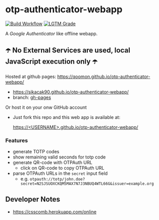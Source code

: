 # otp-authenticator-webapp
[![Build Workflow](https://github.com/qoomon/otp-authenticator-webapp/workflows/Build%20&%20Deploy/badge.svg)](https://github.com/qoomon/otp-authenticator-webapp/actions)
[![LGTM Grade](https://img.shields.io/lgtm/grade/javascript/github/qoomon/otp-authenticator-webapp)](https://lgtm.com/projects/g/qoomon/otp-authenticator-webapp)

A *Google Authenticator* like offline webapp.

## ☂️ No External Services are used, local JavaScript execution only ☂️

Hosted at github pages: https://qoomon.github.io/otp-authenticator-webapp/
* https://sikacak90.github.io/otp-authenticator-webapp/
* branch: [gh-pages](https://github.com/qoomon/otp-authenticator-webapp/tree/gh-pages)

Or host it on your onw GitHub account 
* Just fork this repo and this web app is available at:
  
  [https://\<USERNAME>.github.io/otp-authenticator-webapp/](https://USERNAME.github.io/otp-authenticator-webapp/)


### Features
* generate TOTP codes
* show remaining valid seconds for totp code
* generate QR-code with OTPAuth URL
  * click on QR-code to copy OTPAuth URL
* parse OTPAuth URLs in the `secret` input field
  * e.g. `otpauth://totp/john.doe?secret=N2SJSUOXCKQM5MAX7N7J3NBUQ4WTL66G&issuer=example.org`
  
## Developer Notes
* https://csscomb.herokuapp.com/online
